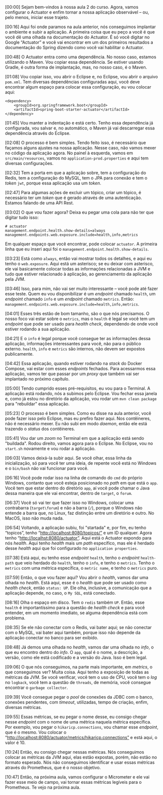 \[00:00\] Sejam bem-vindos à nossa aula 2 do curso. Agora, vamos configurar o Actuator e enfim tornar a nossa aplicação observável – ou, pelo menos, iniciar esse trajeto.

\[00:16\] Aqui foi onde paramos na aula anterior, nós conseguimos implantar o ambiente e subir a aplicação. A primeira coisa que eu peço a você é que você dê uma olhada na documentação do Actuator. É só você digitar no Google “Actuator” e você vai encontrar em um dos primeiros resultados a documentação do Spring dizendo como você vai habilitar o Actuator.

\[00:48\] O Actuator entra como uma dependência. No nosso caso, estamos utilizando o Maven. Vou copiar essa dependência. Se estiver usando Gradle, é outra forma de implantação, mas, no nosso caso, é o Maven.

\[01:08\] Vou copiar isso, vou abrir o Eclipse e, no Eclipse, vou abrir o arquivo `pom.xml`. Tem diversas dependências configuradas aqui, você deve encontrar algum espaço para colocar essa configuração, eu vou colocar aqui:

    <dependency>
        <groupId>org.springframework.boot</groupId>
        <artifactId>spring-boot-starter-actuator</artifactId>
    </dependency>

\[01:45\] Vou manter a indentação e está certo. Tenho essa dependência já configurada, vou salvar e, no automático, o Maven já vai descarregar essa dependência através do Eclipse.

\[02:08\] O processo é bem simples. Tendo feito isso, é necessário que façamos alguns ajustes na nossa aplicação. Nesse caso, não vamos mexer no código da aplicação agora. No painel à esquerda, vamos em `src/main/resources`, vamos no `application-prod.properties` e aqui tem diversas configurações.

\[02:32\] Tem a porta em que a aplicação sobre, tem a configuração do Redis, tem a configuração do MySQL, tem o JPA para conexão e tem o _token_ `jwt`, porque essa aplicação usa um _token_.

\[02:47\] Para algumas ações de excluir um tópico, criar um tópico, é necessário ter um _token_ que é gerado através de uma autenticação. Estamos falando de uma API Rest.

\[03:02\] O que vou fazer agora? Deixa eu pegar uma cola para não ter que digitar tudo isso:

    # actuator
    management.endpoint.health.show-details=always
    management.endpoints.web.exposure.include=health,info,metrics

Em qualquer espaço que você encontrar, pode colocar `actuator`. A primeira linha que eu inseri aqui foi o `management.endpoint.health.show-details`.

\[03:23\] Está como `always`, então vai mostrar todos os detalhes, e aqui eu tenho o `web.exposure`. Aqui está um asterisco; se eu deixar com asterisco, ele vai basicamente colocar todas as informações relacionadas a JVM e tudo que estiver relacionado à aplicação, ao gerenciamento da aplicação pela JVM.

\[03:46\] Isso, para mim, não vai ser muito interessante – você pode até fazer esse teste. Quem eu vou disponibilizar é um _endpoint_ chamado `health`, um _endpoint_ chamado `info` e um _endpoint_ chamado `metrics`. Então: `management.endpoints.web.exposure.include=health,info,metrics`.

\[04:01\] Esses três estão de bom tamanho, são o que nós precisamos. O nosso foco vai estar sobre o `metrics`, mas o `health` é legal se você tem um _endpoint_ que pode ser usado para _health check_, dependendo de onde você estiver rodando a sua aplicação.

\[04:21\] E o `info` é legal porque você consegue ter as informações dessa aplicação, informações interessantes para você, não para o público externo. `health`, `info` e `metrics` são internos, não devem ser expostos publicamente.

\[04:42\] Essa aplicação, quando estiver rodando na _stack_ do Docker Compose, vai estar com esses _endpoints_ fechados. Para acessarmos essa aplicação, vamos ter que passar por um _proxy_ que também vai ser implantado no próximo capítulo.

\[05:00\] Tendo cumprido esses pré-requisitos, eu vou para o Terminal. A aplicação está rodando, nós a subimos pelo Eclipse. Vou fechar essa janela e, como já estou no diretório da aplicação, vou rodar um `mvn clean package` para "rebuildar" essa aplicação.

\[05:23\] O processo é bem simples. Como eu disse na aula anterior, você pode fazer isso pelo Eclipse, mas eu prefiro fazer aqui. Nos contêineres, não é necessário mexer. Eu não subi em modo _daemon_, então ele está trazendo o _status_ dos contêineres.

\[05:41\] Vou dar um _zoom_ no Terminal em que a aplicação está sendo "buildada". Rodou direito, vamos agora para o Eclipse. No Eclipse, vou no `start.sh` novamente e vou rodar a aplicação.

\[06:03\] Vamos deixá-la subir aqui. Se você olhar, essa linha da inicialização, só para você ter uma ideia, de repente você está no Windows e o `bin/bash` não vai funcionar para você.

\[06:16\] Você pode rodar isso na linha de comando do `cmd` do próprio Windows, contanto que você esteja posicionado no _path_ em que está o `app`. Você tem que estar dentro do diretório `app`, aí você pode chamar o Java dessa maneira que ele vai encontrar, dentro de `target`, o `forum`.

\[06:37\] Você só vai ter que fazer isso no Windows, colocar uma contrabarra (`target\forum`) e não a barra (`/`), porque o Windows não entende a barra que, no Linux, faz distinção entre um diretório e outro. No MacOS, isso não muda nada.

\[06:54\] Voltando, a aplicação subiu, foi "startada" e, por fim, eu tenho “topicos”, tenho “[http://localhost:8080/topicos/”](http://localhost:8080/topicos/%E2%80%9D) e um ID qualquer. Agora tenho “[http://localhst:8080/actuator”](http://localhst:8080/actuator%E2%80%9D). Aqui está o Actuator expondo para nós _health_. Aqui tenho _health_ mais um _path_ específico, mas ele é herdado desse _health_ aqui que foi configurado no `application properties`.

\[07:38\] Está aqui, eu tenho esse _endpoint_ `health`, tenho o _endpoint_ `health-path` que veio herdado do `health`, tenho o `info`, e tenho o `metrics`. Tenho o `metrics` com uma métrica específica, o `metric name`, e tenho o `metrics` puro.

\[07:59\] Então, o que vou fazer aqui? Vou abrir o _health_, vamos dar uma olhada no _health_. Está aqui, esse é o _health_ que pode ser usado como _health check_, então `status: UP`. Ele olha, inclusive, a comunicação que a aplicação depende, no caso, o `My SQL`, está conectado.

\[08:16\] Olha o espaço em disco. Tem o `redis` também `UP`. Então, esse `health` é importantíssimo para a questão de _health check_ e para você entender, em um momento imediato, se alguma dependência está com problema.

\[08:35\] Se ele não conectar com o Redis, vai bater aqui; se não conectar com o MySQL, vai bater aqui também, porque isso não depende da aplicação conectar no banco para ser exibido.

\[08:48\] Já demos uma olhada no _health_, vamos dar uma olhada no _info_, o que eu encontro dentro do _info_. O `app`, qual é o nome, a descrição, a versão, como ele está codificado e a versão do Java. Isso é bem legal.

\[09:06\] O que nós conseguimos, na parte mais importante, em _metrics_, o que conseguimos ver? Muita coisa. Aqui tenho a exposição de todas as métricas da JVM. Se você verificar, você tem o uso de CPU, você tem o _log_ no `logback`, você tem a questão de `threads`, de memória, você consegue encontrar o `garbage collector`.

\[09:39\] Você consegue pegar o _pool_ de conexões da JDBC com o banco, conexões pendentes, com _timeout_, utilizadas, tempo de criação, enfim, diversas métricas.

\[09:55\] Essas métricas, se eu pegar o nome desse, eu consigo chegar nesse _endpoint_ com o nome de uma métrica naquela métrica específica. Por exemplo, vou pegar o `hikaricp.connections`, vou chamar esse _endpoint_, que é o mesmo. Vou colocar o “[http://localhost:8080/actuator/metrics/hikaricp.connections”](http://localhost:8080/actuator/metrics/hikaricp.connections%E2%80%9D) e está aqui, o valor é 10.

\[10:24\] Então, eu consigo chegar nessas métricas. Nós conseguimos colocar as métricas da JVM aqui, elas estão expostas, porém, não estão no formato esperado. Nós não conseguimos identificar e usar essas métricas através do Prometheus, que é o nosso objetivo.

\[10:47\] Então, na próxima aula, vamos configurar o Micrometer e ele vai fazer esse meio de campo, vai tornar essas métricas legíveis para o Prometheus. Te vejo na próxima aula.
